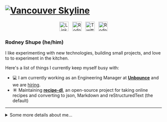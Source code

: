 # [![Vancouver Skyline](https://raw.githubusercontent.com/rodneyshupe/rodneyshupe/master/images/banner.jpg)](https://www.linkedin.com/in/rodneyshupe/)
<p align='center'>
<a href="https://www.linkedin.com/in/rodneyshupe/"><img src="https://raw.githubusercontent.com/rodneyshupe/rodneyshupe/master/images/icons/LinkedIn.svg" alt="LinkedIn" width="30" height="30" /></a>&nbsp;&nbsp;
<a href="https://www.facebook.com/RodneyShupe"><img src="https://raw.githubusercontent.com/rodneyshupe/rodneyshupe/master/images/icons/Facebook.svg" alt="Rodney Shupe | Facebook" width="30" height="30" /></a>&nbsp;&nbsp;
<a href="https://twitter.com/RodneyShupe"><img src="https://raw.githubusercontent.com/rodneyshupe/rodneyshupe/master/images/icons/Twitter.svg" alt="Twitter" width="30" height="30" /></a>&nbsp;&nbsp;
<a href="https://www.instagram.com/RodneyShupe"><img src="https://raw.githubusercontent.com/rodneyshupe/rodneyshupe/master/images/icons/Instagram.svg" alt="Rodney Shupe | Instagram" width="30" height="30" /></a>

### Rodney Shupe (he/him)
<!--
**rodneyshupe/rodneyshupe** is a ✨ _special_ ✨ repository because its `README.md` (this file) appears on your GitHub profile.
-->
I like experimenting with new technologies, building small projects, and love to to experiment in the kitchen.

Here's a list of things I currently keep myself busy with:

* 💻 I am currently working as an Engineering Manager at **[Unbounce](https://unbounce.com)** and we are [hiring](https://unbounce.com/careers).
* ☀️ Maintaining **[recipe-dl](https://github.com/rodneyshupe/recipe-dl)**, an open-source project for taking online recipes and converting to json, Markdown and reStructuredText (the default)

---
<details>
<summary>Some more details about me...</summary
#### Who am I

**At Home**
I am a husband and father.  I love to cook and am a bit of a Science Fiction and Sports nut.  I only write code for personal projects and tools to help me accomplish tasks and make my life easier or more fun.

**At Work**
I am a leader, and although I don't write much code any more I have led multi-national software development teams for over 20 years.
<details>
<summary>Click here for more...</summary>
<p>
I am an accomplished technology leader with a successful track record of leading multinational teams, and delivering large-scale, high availability, high-value, innovative software solutions. Extensive experience in streamlining processes to bring value and generate efficiencies. Skilled in project management, specifications gathering, business analytics, troubleshooting, and the entire software development lifecycle under a variety of different methodologies. Key strengths include relationship building and a strong customer focus.

*Software engineering leadership and management experience*
* Set strategic technology goals in conjunction with product roadmap. Set department and individual goals aligned to corporate objectives and KPIs.
* Hired key leaders and talented individuals; built and motivated teams to top performance resulting in delivery of high value products on schedule; directed and mentored technical managers and team members utilizing both Situational Leadership and Promise Based Management.

*Project management experience*
* Skilled in team building and software delivery with Agile using SCRUM methodology.
* Proven skills for all phases of the Software Development Life Cycle; creating project plans, project execution, risk management, absorbing change requests, and client management.
* Handled multiple concurrent projects, resource planning and forecasting, and support.

*Architecture and software development experience*
* Architecture, data modelling, system design and implementation experience for high traffic, big data and Level 3 REST APIs.
* Established technical skills in capturing software requirements, acceptance criteria, analysis, design, implementation, performance, and configuration management.
* Experience in evaluating and making high impact technology decisions (buy, out-source, open source, build.)
* Designed and deployed out cloud based architectures using Amazon Web Services
* Setup test-driven development leading to continuous integration.
</p>
</details>
</details>

<!--

#### Where can you find me

[<img src="https://raw.githubusercontent.com/rodneyshupe/rodneyshupe/master/images/icons/LinkedIn.svg" alt="LinkedIn" width="50" height="50" />](https://www.linkedin.com/in/rodneyshupe/)
[<img src="https://raw.githubusercontent.com/rodneyshupe/rodneyshupe/master/images/icons/Facebook.svg" alt="Rodney Shupe | Facebook" width="50" height="50" />](https://www.facebook.com/RodneyShupe)
[<img src="https://raw.githubusercontent.com/rodneyshupe/rodneyshupe/master/images/icons/Twitter.svg" alt="Twitter" width="50" height="50" />](https://twitter.com/RodneyShupe)
[<img src="https://raw.githubusercontent.com/rodneyshupe/rodneyshupe/master/images/icons/Instagram.svg" alt="Rodney Shupe | Instagram" width="50" height="50" />](https://www.instagram.com/RodneyShupe)

-->

<!--
Here are some ideas to get you started:

- 🔭 I’m currently working on ...
- 🌱 I’m currently learning ...
- 👯 I’m looking to collaborate on ...
- 🤔 I’m looking for help with ...
- 💬 Ask me about ...
- 📫 How to reach me: ...
- 😄 Pronouns: ...
- ⚡ Fun fact: ...
-->
